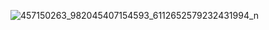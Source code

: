 ![457150263_982045407154593_6112652579232431994_n](https://github.com/user-attachments/assets/7c47eadd-448e-464f-a3fd-91cfc072bd12)
